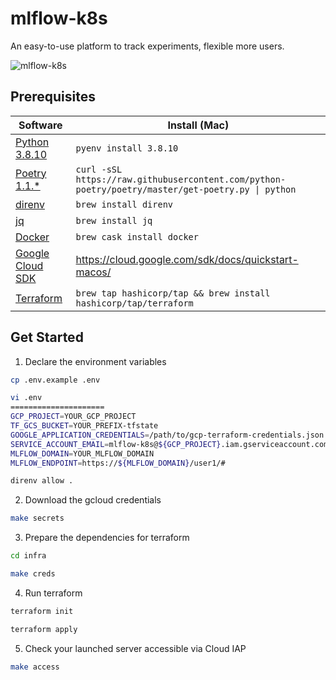 # mlflow-k8s
An easy-to-use platform to track experiments, flexible more users.

![mlflow-k8s](https://user-images.githubusercontent.com/7288735/118873738-0f816980-b925-11eb-8125-6e68bd418140.png)

## Prerequisites
| Software                   | Install (Mac)              |
|----------------------------|----------------------------|
| [Python 3.8.10][python]    | `pyenv install 3.8.10`     |
| [Poetry 1.1.*][poetry]     | `curl -sSL https://raw.githubusercontent.com/python-poetry/poetry/master/get-poetry.py \| python`|
| [direnv][direnv]           | `brew install direnv`      |
| [jq][jq]                   | `brew install jq`          |
| [Docker][docker]           | `brew cask install docker` |
| [Google Cloud SDK][gcloud] | https://cloud.google.com/sdk/docs/quickstart-macos/ |
| [Terraform][terraform]     | `brew tap hashicorp/tap && brew install hashicorp/tap/terraform` |

[python]: https://www.python.org/downloads/release/python-3810/
[poetry]: https://python-poetry.org/
[direnv]: https://direnv.net/
[jq]: https://stedolan.github.io/jq/
[docker]: https://docs.docker.com/docker-for-mac/
[gcloud]: https://cloud.google.com/sdk/
[terraform]: https://learn.hashicorp.com/tutorials/terraform/install-cli/

## Get Started
1. Declare the environment variables
```bash
cp .env.example .env
```

```bash
vi .env
=====================
GCP_PROJECT=YOUR_GCP_PROJECT
TF_GCS_BUCKET=YOUR_PREFIX-tfstate
GOOGLE_APPLICATION_CREDENTIALS=/path/to/gcp-terraform-credentials.json
SERVICE_ACCOUNT_EMAIL=mlflow-k8s@${GCP_PROJECT}.iam.gserviceaccount.com
MLFLOW_DOMAIN=YOUR_MLFLOW_DOMAIN
MLFLOW_ENDPOINT=https://${MLFLOW_DOMAIN}/user1/#
```

```bash
direnv allow .
```

2. Download the gcloud credentials
```bash
make secrets
```

3. Prepare the dependencies for terraform
```bash
cd infra
```

```bash
make creds
```

4. Run terraform
```bash
terraform init
```

```bash
terraform apply
```

5. Check your launched server accessible via Cloud IAP
```bash
make access
```
